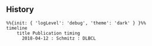 ## History
```mermaid
%%{init: { 'logLevel': 'debug', 'theme': 'dark' } }%%
timeline
    title Publication timing
      2018-04-12 : Schmitz : DLBCL
```
